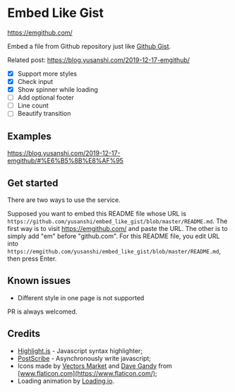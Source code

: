 # Embed Like Gist

https://emgithub.com/

Embed a file from Github repository just like [Github Gist](https://gist.github.com/). 

Related post: https://blog.yusanshi.com/2019-12-17-emgithub/

- [x] Support more styles
- [x] Check input
- [x] Show spinner while loading
- [ ] Add optional footer
- [ ] Line count
- [ ] Beautify transition

## Examples

https://blog.yusanshi.com/2019-12-17-emgithub/#%E6%B5%8B%E8%AF%95


## Get started

There are two ways to use the service.

Supposed you want to embed this README file whose URL is `https://github.com/yusanshi/embed_like_gist/blob/master/README.md`. The first way is to visit https://emgithub.com/ and paste the URL. The other is to simply add "em" before "github.com". For this README file, you edit URL into `https://emgithub.com/yusanshi/embed_like_gist/blob/master/README.md`, then press Enter.


## Known issues

- Different style in one page is not supported

PR is always welcomed.

## Credits
- [Highlight.js](https://github.com/highlightjs/highlight.js/) - Javascript syntax highlighter;
- [PostScribe](https://github.com/krux/postscribe) - Asynchronously write javascript;
- Icons made by [Vectors Market](https://www.flaticon.com/authors/vectors-market) and [Dave Gandy](https://www.flaticon.com/authors/dave-gandy) from [www.flaticon.com](https://www.flaticon.com/);
- Loading animation by [Loading.io](https://loading.io/).
